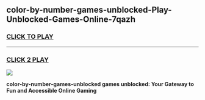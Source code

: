 
## color-by-number-games-unblocked-Play-Unblocked-Games-Online-7qazh
<h3>
<a href="https://premium76.site?title=color-by-number-games-unblocked&ref=25A">CLICK TO PLAY</a></h3>
<hr>

<h3>
<a href="https://premium76.site?title=color-by-number-games-unblocked&ref=25A">CLICK 2 PLAY</a>
  
</h3>

<a href="https://premium76.site?title=color-by-number-games-unblocked&ref=25A"><img src="https://clearcache.store/games.png"></a>


**color-by-number-games-unblocked games unblocked: Your Gateway to Fun and Accessible Online Gaming**
